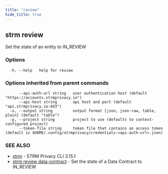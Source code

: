 ```yaml
---
title: "review"
hide_title: true
---
```

## strm review

Set the state of an entity to IN_REVIEW

### Options

```
  -h, --help   help for review
```

### Options inherited from parent commands

```
      --api-auth-url string   user authentication host (default "https://accounts.strmprivacy.io")
      --api-host string       api host and port (default "api.strmprivacy.io:443")
  -o, --output string         output format [json, json-raw, table, plain] (default "table")
  -p, --project string        project to use (defaults to context-configured project)
      --token-file string     token file that contains an access token (default is $HOME/.config/strmprivacy/credentials-<api-auth-url>.json)
```

### SEE ALSO

* [strm](docs/04-reference/01-cli-reference/strm/index.md)	 - STRM Privacy CLI 3.15.1
* [strm review data-contract](docs/04-reference/01-cli-reference/strm/review/data-contract.md)	 - Set the state of a Data Contract to IN_REVIEW


